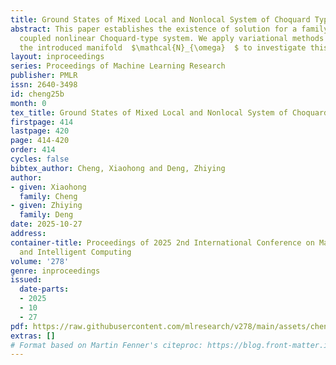 ```yaml
---
title: Ground States of Mixed Local and Nonlocal System of Choquard Type
abstract: This paper establishes the existence of solution for a family of weakly
  coupled nonlinear Choquard-type system. We apply variational methods and utilize
  the introduced manifold  $\mathcal{N}_{\omega}  $ to investigate this problem.
layout: inproceedings
series: Proceedings of Machine Learning Research
publisher: PMLR
issn: 2640-3498
id: cheng25b
month: 0
tex_title: Ground States of Mixed Local and Nonlocal System of Choquard Type
firstpage: 414
lastpage: 420
page: 414-420
order: 414
cycles: false
bibtex_author: Cheng, Xiaohong and Deng, Zhiying
author:
- given: Xiaohong
  family: Cheng
- given: Zhiying
  family: Deng
date: 2025-10-27
address:
container-title: Proceedings of 2025 2nd International Conference on Machine Learning
  and Intelligent Computing
volume: '278'
genre: inproceedings
issued:
  date-parts:
  - 2025
  - 10
  - 27
pdf: https://raw.githubusercontent.com/mlresearch/v278/main/assets/cheng25b/cheng25b.pdf
extras: []
# Format based on Martin Fenner's citeproc: https://blog.front-matter.io/posts/citeproc-yaml-for-bibliographies/
---
```

